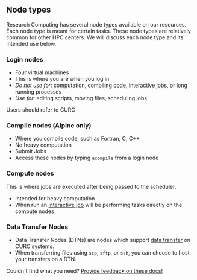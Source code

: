 ## Node types

Research Computing has several node types available on our resources.
Each node type is meant for certain tasks. These node types are
relatively common for other HPC centers. We will discuss each node
type and its intended use below.


### Login nodes

* Four virtual machines
* This is where you are when you log in
* _Do not use for_: computation, compiling code, interactive jobs, or long running processes
* _Use for_: editing scripts, moving files, scheduling jobs

Users should refer to CURC



### Compile nodes (Alpine only)

* Where you compile code, such as Fortran, C, C++
* No heavy computation
* Submit Jobs
* Access these nodes by typing `acompile` from a login node


### Compute nodes

This is where jobs are executed after being passed to the scheduler.

* Intended for heavy computation
* When run an [interactive job](../running-jobs/interactive-jobs.html) will be
  performing tasks directly on the compute nodes

### Data Transfer Nodes
* Data Transfer Nodes (DTNs) are nodes which support [data transfer](https://curc.readthedocs.io/en/latest/compute/data-transfer.html?highlight=dtn#data-transfer) on CURC systems. 
* When transferring files using `scp`, `sftp`, or `ssh`, you can choose to host your transfers on a DTN.

Couldn't find what you need? [Provide feedback on these docs!](https://forms.gle/bSQEeFrdvyeQWPtW9)
